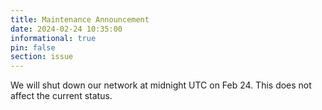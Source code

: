```yaml
---
title: Maintenance Announcement 
date: 2024-02-24 10:35:00 
informational: true
pin: false 
section: issue
---
```


We will shut down our network at midnight UTC on Feb 24. This does not affect the current status.
